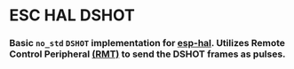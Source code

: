 # ESC HAL DSHOT
### Basic `no_std` `DSHOT` implementation for [esp-hal](https://github.com/esp-rs/esp-hal). Utilizes Remote Control Peripheral [(RMT)](https://docs.rs/esp-hal/latest/esp_hal/rmt/index.html) to send the DSHOT frames as pulses.
